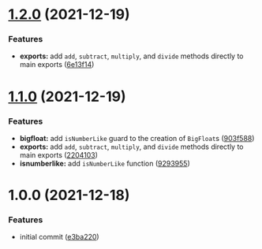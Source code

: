 # [1.2.0](https://github.com/trezy/bigmath/compare/v1.1.0...v1.2.0) (2021-12-19)


### Features

* **exports:** add `add`, `subtract`, `multiply`, and `divide` methods directly to main exports ([6e13f14](https://github.com/trezy/bigmath/commit/6e13f1439af128ee49b75758be85551bc3460abe))

# [1.1.0](https://github.com/trezy/bigmath/compare/v1.0.0...v1.1.0) (2021-12-19)


### Features

* **bigfloat:** add `isNumberLike` guard to the creation of `BigFloat`s ([903f588](https://github.com/trezy/bigmath/commit/903f58804c02427a32e3692610551505855d85f4))
* **exports:** add `add`, `subtract`, `multiply`, and `divide` methods directly to main exports ([2204103](https://github.com/trezy/bigmath/commit/2204103b2a72c130cddcf83061d312bf9272178e))
* **isnumberlike:** add `isNumberLike` function ([9293955](https://github.com/trezy/bigmath/commit/92939555c4fff12e241af215b94d5f0750a58021))

# 1.0.0 (2021-12-18)


### Features

* initial commit ([e3ba220](https://github.com/trezy/bigmath/commit/e3ba220084e536fec38e58b85df2255896517587))
